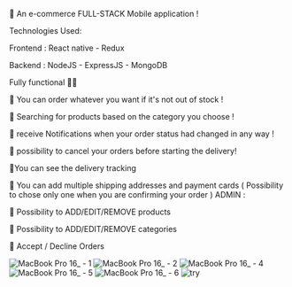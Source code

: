 🚨 An e-commerce FULL-STACK Mobile application !

Technologies Used:

Frontend :
   React native - Redux 
   
Backend :
   NodeJS - ExpressJS - MongoDB

Fully functional 🚶‍♂️

📝 You can order whatever you want if it's not out of stock !

📝 Searching for products based on the category you choose !

📝 receive Notifications when your order status had changed in any way !

📝 possibility to cancel your orders before starting the delivery!

📝You can see the delivery tracking

📝 You can add multiple shipping addresses and payment cards ( Possibility to chose only one when you are confirming your order )
ADMIN :

📝 Possibility to ADD/EDIT/REMOVE products

📝 Possibility to ADD/EDIT/REMOVE categories

📝 Accept / Decline Orders



![MacBook Pro 16_ - 1](https://user-images.githubusercontent.com/72894430/189760245-0477cefe-d4c9-4117-995b-4a1716e005f8.png)
![MacBook Pro 16_ - 2](https://user-images.githubusercontent.com/72894430/189760296-6c73d673-2604-4e76-8da1-012275aa1ec3.png)
![MacBook Pro 16_ - 4](https://user-images.githubusercontent.com/72894430/189760311-d79016cd-85ea-4bc6-ba6b-604cac8161e0.png)
![MacBook Pro 16_ - 5](https://user-images.githubusercontent.com/72894430/189760337-84970fd8-5f0a-4176-8377-4f8ead8b2524.png)
![MacBook Pro 16_ - 6](https://user-images.githubusercontent.com/72894430/189760356-8e15e1d2-0c3a-4d19-85a6-4ec5e040897b.png)
![try](https://user-images.githubusercontent.com/72894430/189760370-9c405799-78e4-4bd7-8ca1-5188d3ae2385.png)

